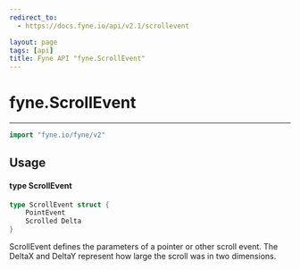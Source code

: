 ```yaml
---
redirect_to:
  - https://docs.fyne.io/api/v2.1/scrollevent

layout: page
tags: [api]
title: Fyne API "fyne.ScrollEvent"
---
```



# fyne.ScrollEvent
---
```go
import "fyne.io/fyne/v2"
```

## Usage

#### type ScrollEvent

```go
type ScrollEvent struct {
	PointEvent
	Scrolled Delta
}
```

ScrollEvent defines the parameters of a pointer or other scroll event. The DeltaX and DeltaY represent how large the scroll was in two dimensions.
